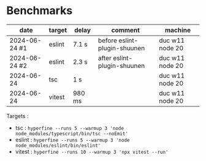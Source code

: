 
# Benchmarks

| date          | target | delay  | comment                      | machine         |
| ------------- | ------ | ------ | ---------------------------- | --------------- |
| 2024-06-24 #1 | eslint | 7.1 s  | before eslint-plugin-shuunen | duc w11 node 20 |
| 2024-06-24 #2 | eslint | 2.3 s  | after eslint-plugin-shuunen  | duc w11 node 20 |
| 2024-06-24    | tsc    | 1 s    |                              | duc w11 node 20 |
| 2024-06-24    | vitest | 980 ms |                              | duc w11 node 20 |

Targets :

- tsc : `hyperfine --runs 5 --warmup 3 'node node_modules/typescript/bin/tsc --noEmit'`
- eslint : `hyperfine --runs 5 --warmup 3 'node node_modules/eslint/bin/eslint'`
- vitest : `hyperfine --runs 10 --warmup 3 'npx vitest --run'`
